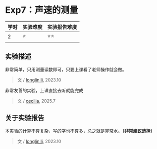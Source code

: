 # Exp7：声速的测量

| 学时 | 实验难度 | 实验报告难度 |
|------|---------|------------|
| 2 | ⭐ | ⭐⭐ |

## 实验描述

非常简单，只用测量读数即可，只要上课看了老师操作就会做。

> 文 / [longlin li](https://github.com/longlin10086), 2023.10

非常友善的实验，上课直接去听就能完成
> 文 / [cecilia](https://github.com/mircecilia), 2025.7

## 关于实验报告

本实验的计算不算复杂，写的字也不算多，总之就是非常水。**（非常建议选择）**

> 文 / [longlin li](https://github.com/longlin10086), 2023.10